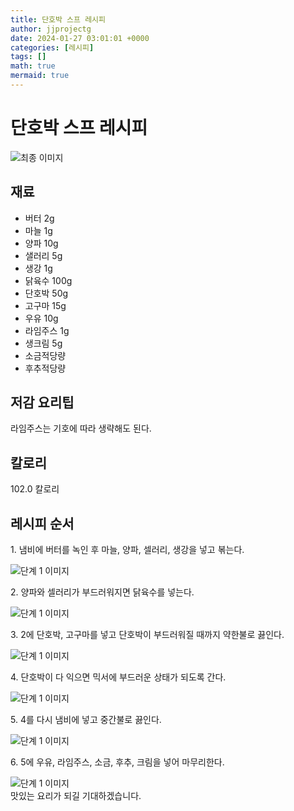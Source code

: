 ```yaml
---
title: 단호박 스프 레시피
author: jjprojectg
date: 2024-01-27 03:01:01 +0000
categories: [레시피]
tags: []
math: true
mermaid: true
---
```

<meta name="og:type" content="website"/>
<meta charset="UTF-8"/>
<div class="header">
  <h1>단호박 스프 레시피</h1>
</div>

<div class="container my-4">
  <div class="row">
    <div class="col-12 col-md-6">
      <div class="recipe-image">
        <img src="http://www.foodsafetykorea.go.kr/uploadimg/20141117/20141117053621_1416213381846.jpg" class="step-image" alt="최종 이미지"/>
      </div>
    </div>
    <div class="col-12 col-md-6">
      <div class="ingredients">
        <h2>재료</h2>
        <ul class="card">
          <li> 버터 2g </li>
          <li>  마늘 1g </li>
          <li>  양파 10g </li>
          <li>  샐러리 5g </li>
          <li>  생강 1g </li>
          <li>  닭육수 100g </li>
          <li>  단호박 50g </li>
          <li>  고구마 15g </li>
          <li>  우유 10g </li>
          <li>  라임주스 1g </li>
          <li>  생크림 5g </li>
          <li>  소금적당량 </li>
          <li>  후추적당량 </li>
</ul>
      </div>
    </div>
    <div class="col-12 col-md-6">
      <div class="ingredients">
        <h2>저감 요리팁</h2>
        <div class="card"> 
          <p>
            라임주스는 기호에 따라 생략해도 된다.
          </p>
        </div>
      </div>
      <div class="ingredients">
        <h2>칼로리</h2>
        <div class="card"> 
          <p>
            102.0 칼로리
          </p>
        </div>
      </div>
    </div>
  </div>

  <h2 class="my-4">레시피 순서</h2>
  <div class="card recipe-card">
    <div class="card-body recipe-step">
      <p class="card-text step-description">1. 냄비에 버터를 녹인 후 마늘, 양파, 셀러리, 생강을 넣고 볶는다.</p>
      <img src="http://www.foodsafetykorea.go.kr/uploadimg/cook/935-1.jpg" alt="단계 1 이미지" class="step-image"/>
    </div>
  </div>
  <div class="card recipe-card">
    <div class="card-body recipe-step">
      <p class="card-text step-description">2. 양파와 셀러리가 부드러워지면 닭육수를 넣는다.</p>
      <img src="http://www.foodsafetykorea.go.kr/uploadimg/cook/935-2.jpg" alt="단계 1 이미지" class="step-image"/>
    </div>
  </div>
  <div class="card recipe-card">
    <div class="card-body recipe-step">
      <p class="card-text step-description">3. 2에 단호박, 고구마를 넣고 단호박이 부드러워질 때까지 약한불로 끓인다.</p>
      <img src="http://www.foodsafetykorea.go.kr/uploadimg/cook/935-3.jpg" alt="단계 1 이미지" class="step-image"/>
    </div>
  </div>
  <div class="card recipe-card">
    <div class="card-body recipe-step">
      <p class="card-text step-description">4. 단호박이 다 익으면 믹서에 부드러운 상태가 되도록 간다.</p>
      <img src="http://www.foodsafetykorea.go.kr/uploadimg/cook/935-4.jpg" alt="단계 1 이미지" class="step-image"/>
    </div>
  </div>
  <div class="card recipe-card">
    <div class="card-body recipe-step">
      <p class="card-text step-description">5. 4를 다시 냄비에 넣고 중간불로 끓인다.</p>
      <img src="http://www.foodsafetykorea.go.kr/uploadimg/cook/935-5.jpg" alt="단계 1 이미지" class="step-image"/>
    </div>
  </div>
  <div class="card recipe-card">
    <div class="card-body recipe-step">
      <p class="card-text step-description">6. 5에 우유, 라임주스, 소금, 후추, 크림을 넣어 마무리한다.</p>
      <img src="http://www.foodsafetykorea.go.kr/uploadimg/cook/935-6.jpg" alt="단계 1 이미지" class="step-image"/>
    </div>
  </div>

</div>
맛있는 요리가 되길 기대하겠습니다.
